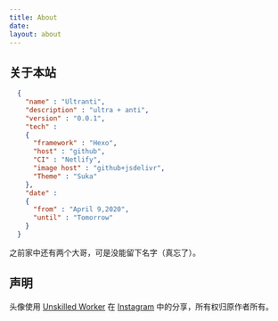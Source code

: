 ```yaml
---
title: About
date: 
layout: about
---
```


## 关于本站

```json
  {
    "name" : "Ultranti",
    "description" : "ultra + anti",
    "version" : "0.0.1",
    "tech" :
    {
      "framework" : "Hexo",
      "host" : "github",
      "CI" : "Netlify",
      "image host" : "github+jsdelivr",
      "Theme" : "Suka"
    },
    "date" : 
    {
      "from" : "April 9,2020",
      "until" : "Tomorrow"
    }
  }
```

之前家中还有两个大哥，可是没能留下名字（真忘了）。

## 声明
头像使用 [Unskilled Worker](http://unskilledworker.co.uk/) 在 [Instagram](https://www.instagram.com/unskilledworker/?igshid=uuoyz3shvr7u) 中的分享，所有权归原作者所有。